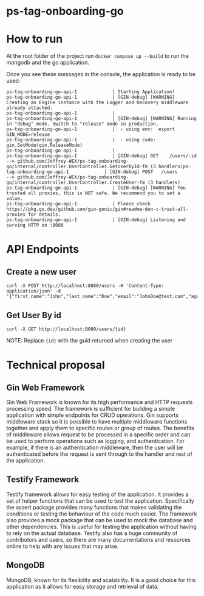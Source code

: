 # ps-tag-onboarding-go

# How to run
At the root folder of the project run `docker compose up --build` to run the mongodb and the go application.

Once you see these messages in the console, the application is ready to be used:
```
ps-tag-onboarding-go-api-1             | Starting Application!
ps-tag-onboarding-go-api-1             | [GIN-debug] [WARNING] Creating an Engine instance with the Logger and Recovery middleware already attached.
ps-tag-onboarding-go-api-1             | 
ps-tag-onboarding-go-api-1             | [GIN-debug] [WARNING] Running in "debug" mode. Switch to "release" mode in production.
ps-tag-onboarding-go-api-1             |  - using env:  export GIN_MODE=release
ps-tag-onboarding-go-api-1             |  - using code: gin.SetMode(gin.ReleaseMode)
ps-tag-onboarding-go-api-1             | 
ps-tag-onboarding-go-api-1             | [GIN-debug] GET    /users/:id                --> github.com/Jeffrey-WEX/ps-tag-onboarding-go/internal/controller.UserController.GetUserById-fm (3 handlers)ps-tag-onboarding-go-api-1             | [GIN-debug] POST   /users                    --> github.com/Jeffrey-WEX/ps-tag-onboarding-go/internal/controller.UserController.CreateUser-fm (3 handlers) 
ps-tag-onboarding-go-api-1             | [GIN-debug] [WARNING] You trusted all proxies, this is NOT safe. We recommend you to set a value.
ps-tag-onboarding-go-api-1             | Please check https://pkg.go.dev/github.com/gin-gonic/gin#readme-don-t-trust-all-proxies for details.
ps-tag-onboarding-go-api-1             | [GIN-debug] Listening and serving HTTP on :8080
```

# API Endpoints

## Create a new user
```
curl -X POST http://localhost:8080/users -H 'Content-Type: application/json' -d '{"first_name":"John","last_name":"Doe","email":"JohnDoe@test.com","age":24}'
```

## Get User By id
```
curl -X GET http://localhost:8080/users/{id}
```
NOTE: Replace `{id}` with the guid returned when creating the user

# Technical proposal

## Gin Web Framework
Gin Web Framework is known for its high performance and HTTP requests processing speed. The framework is sufficient for building a simple application with simple endpoints for CRUD operations. Gin supports middleware stack so it is possible to have multiple middleware functions together and apply them to specific routes or group of routes. The benefits of middleware allows request to be processed in a specific order and can be used to perform operations such as logging, and authentication. For example, if there is an authentication middleware, then the user will be authenticated before the request is sent through to the handler and rest of the application.

## Testify Framework
Testify framework allows for easy testing of the application. It provides a set of helper functions that can be used to test the application. Specifically the assert package provides many functions that makes validating the conditions or testing the behaviour of the code much easier. The framework also provides a mock package that can be used to mock the database and other dependencies. This is useful for testing the application without having to rely on the actual database. Testify also has a huge community of contributors and users, so there are many documentations and resources online to help with any issues that may arise. 

## MongoDB
MongoDB, known for its flexibility and scalability. It is a good choice for this application as it allows for easy storage and retrieval of data.